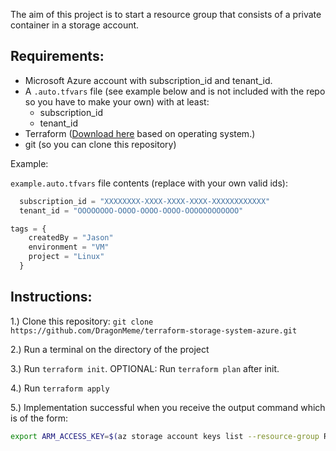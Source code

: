The aim of this project is to start a resource group that consists of a private container in a storage account.

## Requirements: 
* Microsoft Azure account with subscription_id and tenant_id.
* A `.auto.tfvars` file (see example below and is not included with the repo so you have to make your own) with at least:
  * subscription_id
  * tenant_id
* Terraform ([Download here](https://www.terraform.io/downloads.html) based on operating system.)
* git (so you can clone this repository)

Example: 

`example.auto.tfvars` file contents (replace with your own valid ids):
```tfvars
  subscription_id = "XXXXXXXX-XXXX-XXXX-XXXX-XXXXXXXXXXXX"
  tenant_id = "OOOOOOOO-OOOO-OOOO-OOOO-OOOOOOOOOOOO"

tags = {
    createdBy = "Jason"
    environment = "VM"
    project = "Linux"
  }
```

## Instructions:

1.) Clone this repository: `git clone https://github.com/DragonMeme/terraform-storage-system-azure.git`

2.) Run a terminal on the directory of the project

3.) Run `terraform init`.
OPTIONAL: Run `terraform plan` after init.

4.) Run `terraform apply`

5.) Implementation successful when you receive the output command which is of the form:
```bash
export ARM_ACCESS_KEY=$(az storage account keys list --resource-group RG_LVM --account-name statestoragelvm --query [0].value -o tsv)
```